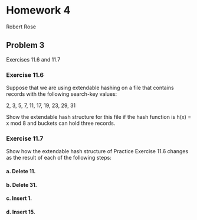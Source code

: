 # Homework 4

Robert Rose

## Problem 3

Exercises 11.6 and 11.7

### Exercise 11.6

Suppose that we are using extendable hashing on a file that contains
records with the following search-key values:

2, 3, 5, 7, 11, 17, 19, 23, 29, 31

Show the extendable hash structure for this file if the hash function is
h(x) = x mod 8 and buckets can hold three records.

### Exercise 11.7

Show how the extendable hash structure of Practice Exercise 11.6 changes
as the result of each of the following steps:

#### a. Delete 11.

#### b. Delete 31.

#### c. Insert 1.

#### d. Insert 15.
